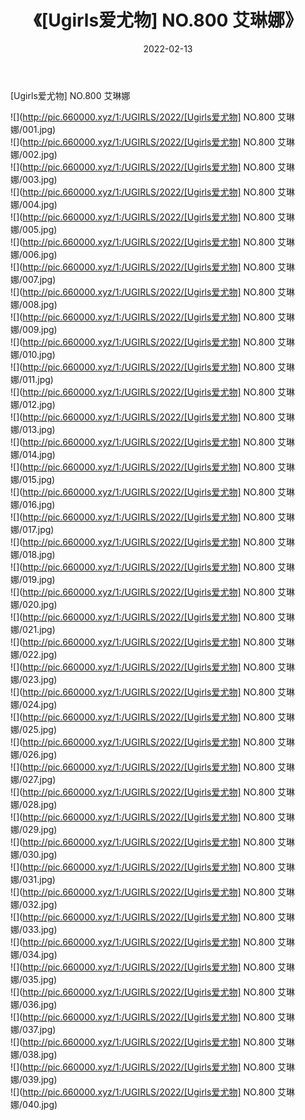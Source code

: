 ﻿---
layout: post
title:  《[Ugirls爱尤物] NO.800 艾琳娜》
date:   2022-02-13
img: http://pic.660000.xyz/1:/UGIRLS/2022/[Ugirls爱尤物] NO.800 艾琳娜/000.jpg
categories: [美女, 清纯, 唯美]
---

[Ugirls爱尤物] NO.800 艾琳娜

 ![](http://pic.660000.xyz/1:/UGIRLS/2022/[Ugirls爱尤物] NO.800 艾琳娜/001.jpg) <br>![](http://pic.660000.xyz/1:/UGIRLS/2022/[Ugirls爱尤物] NO.800 艾琳娜/002.jpg) <br>![](http://pic.660000.xyz/1:/UGIRLS/2022/[Ugirls爱尤物] NO.800 艾琳娜/003.jpg) <br>![](http://pic.660000.xyz/1:/UGIRLS/2022/[Ugirls爱尤物] NO.800 艾琳娜/004.jpg) <br>![](http://pic.660000.xyz/1:/UGIRLS/2022/[Ugirls爱尤物] NO.800 艾琳娜/005.jpg) <br>![](http://pic.660000.xyz/1:/UGIRLS/2022/[Ugirls爱尤物] NO.800 艾琳娜/006.jpg) <br>![](http://pic.660000.xyz/1:/UGIRLS/2022/[Ugirls爱尤物] NO.800 艾琳娜/007.jpg) <br>![](http://pic.660000.xyz/1:/UGIRLS/2022/[Ugirls爱尤物] NO.800 艾琳娜/008.jpg) <br>![](http://pic.660000.xyz/1:/UGIRLS/2022/[Ugirls爱尤物] NO.800 艾琳娜/009.jpg) <br>![](http://pic.660000.xyz/1:/UGIRLS/2022/[Ugirls爱尤物] NO.800 艾琳娜/010.jpg) <br>![](http://pic.660000.xyz/1:/UGIRLS/2022/[Ugirls爱尤物] NO.800 艾琳娜/011.jpg) <br>![](http://pic.660000.xyz/1:/UGIRLS/2022/[Ugirls爱尤物] NO.800 艾琳娜/012.jpg) <br>![](http://pic.660000.xyz/1:/UGIRLS/2022/[Ugirls爱尤物] NO.800 艾琳娜/013.jpg) <br>![](http://pic.660000.xyz/1:/UGIRLS/2022/[Ugirls爱尤物] NO.800 艾琳娜/014.jpg) <br>![](http://pic.660000.xyz/1:/UGIRLS/2022/[Ugirls爱尤物] NO.800 艾琳娜/015.jpg) <br>![](http://pic.660000.xyz/1:/UGIRLS/2022/[Ugirls爱尤物] NO.800 艾琳娜/016.jpg) <br>![](http://pic.660000.xyz/1:/UGIRLS/2022/[Ugirls爱尤物] NO.800 艾琳娜/017.jpg) <br>![](http://pic.660000.xyz/1:/UGIRLS/2022/[Ugirls爱尤物] NO.800 艾琳娜/018.jpg) <br>![](http://pic.660000.xyz/1:/UGIRLS/2022/[Ugirls爱尤物] NO.800 艾琳娜/019.jpg) <br>![](http://pic.660000.xyz/1:/UGIRLS/2022/[Ugirls爱尤物] NO.800 艾琳娜/020.jpg) <br>![](http://pic.660000.xyz/1:/UGIRLS/2022/[Ugirls爱尤物] NO.800 艾琳娜/021.jpg) <br>![](http://pic.660000.xyz/1:/UGIRLS/2022/[Ugirls爱尤物] NO.800 艾琳娜/022.jpg) <br>![](http://pic.660000.xyz/1:/UGIRLS/2022/[Ugirls爱尤物] NO.800 艾琳娜/023.jpg) <br>![](http://pic.660000.xyz/1:/UGIRLS/2022/[Ugirls爱尤物] NO.800 艾琳娜/024.jpg) <br>![](http://pic.660000.xyz/1:/UGIRLS/2022/[Ugirls爱尤物] NO.800 艾琳娜/025.jpg) <br>![](http://pic.660000.xyz/1:/UGIRLS/2022/[Ugirls爱尤物] NO.800 艾琳娜/026.jpg) <br>![](http://pic.660000.xyz/1:/UGIRLS/2022/[Ugirls爱尤物] NO.800 艾琳娜/027.jpg) <br>![](http://pic.660000.xyz/1:/UGIRLS/2022/[Ugirls爱尤物] NO.800 艾琳娜/028.jpg) <br>![](http://pic.660000.xyz/1:/UGIRLS/2022/[Ugirls爱尤物] NO.800 艾琳娜/029.jpg) <br>![](http://pic.660000.xyz/1:/UGIRLS/2022/[Ugirls爱尤物] NO.800 艾琳娜/030.jpg) <br>![](http://pic.660000.xyz/1:/UGIRLS/2022/[Ugirls爱尤物] NO.800 艾琳娜/031.jpg) <br>![](http://pic.660000.xyz/1:/UGIRLS/2022/[Ugirls爱尤物] NO.800 艾琳娜/032.jpg) <br>![](http://pic.660000.xyz/1:/UGIRLS/2022/[Ugirls爱尤物] NO.800 艾琳娜/033.jpg) <br>![](http://pic.660000.xyz/1:/UGIRLS/2022/[Ugirls爱尤物] NO.800 艾琳娜/034.jpg) <br>![](http://pic.660000.xyz/1:/UGIRLS/2022/[Ugirls爱尤物] NO.800 艾琳娜/035.jpg) <br>![](http://pic.660000.xyz/1:/UGIRLS/2022/[Ugirls爱尤物] NO.800 艾琳娜/036.jpg) <br>![](http://pic.660000.xyz/1:/UGIRLS/2022/[Ugirls爱尤物] NO.800 艾琳娜/037.jpg) <br>![](http://pic.660000.xyz/1:/UGIRLS/2022/[Ugirls爱尤物] NO.800 艾琳娜/038.jpg) <br>![](http://pic.660000.xyz/1:/UGIRLS/2022/[Ugirls爱尤物] NO.800 艾琳娜/039.jpg) <br>![](http://pic.660000.xyz/1:/UGIRLS/2022/[Ugirls爱尤物] NO.800 艾琳娜/040.jpg) <br>